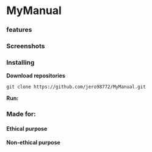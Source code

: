 # MyManual
### features 
### Screenshots
### Installing
**Download repositories**

    git clone https://github.com/jero98772/MyManual.git

**Run:**  

### Made for:
#### Ethical purpose
#### Non-ethical purpose